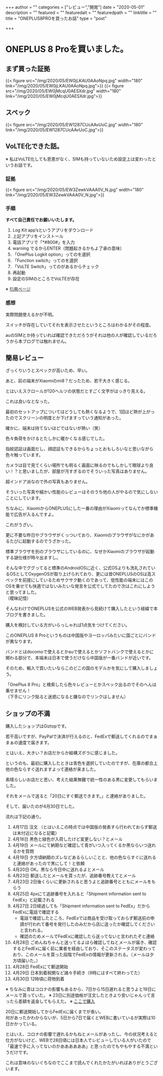 +++
author = ""
categories = ["レビュー","開発"]
date = "2020-05-01"
description = ""
featured = ""
featuredalt = ""
featuredpath = ""
linktitle = ""
title = "ONEPLUS8PROを買ったお話"
type = "post"

+++

# ONEPLUS 8 Proを買いました。
## まず買った証拠

{{< figure src="/img/2020/05/EW0jLKAU0AAoNpq.jpg" width="180" link="/img/2020/05/EW0jLKAU0AAoNpq.jpg">}}
{{< figure src="/img/2020/05/EW0jMcqU0AESXdr.jpg" width="180" link="/img/2020/05/EW0jMcqU0AESXdr.jpg">}}

## スペック
{{< figure src="/img/2020/05/EW1287CUcAAvUoC.jpg" width="180" link="/img/2020/05/EW1287CUcAAvUoC.jpg">}}

## VoLTE化できた話。
※ 私はVoLTE化しても恩恵がなく、SIMも持っていないため設定上は変わったというお話です。

### 証拠
{{< figure src="/img/2020/05/EW3ZewkVAAA0V_N.jpg" width="180" link="/img/2020/05/EW3ZewkVAAA0V_N.jpg">}}

### 手順
**すべて自己責任でお願いいたします。**
1. Log Kit app’sというアプリをダウンロード
2. 上記アプリをインストール
3. 電話アプリで「*#800#」を入力
4. warning でるからENTER（問題起きるかもよ了承の意味）
5. 「OnePlus Logkit option」ってのを選択
6. 「Function switch」ってのを選択
7. 「VoLTE Switch」ってのがあるからチェック
8. 再起動
9. 設定のSIMのところでVoLTEが存在

※ [引用ページ][1]

### 感想
実際問題使えるかが不明。  

スイッチが存在していてそれを表示させたというところはわかるがその程度。

auのSIMとか持っていれば確認できただろうがそれは他の人が確認しているだろうから本ブログでは触れません。

## 簡易レビュー
ざっくりいうとスペックが高いため、早い。  

あと、前の端末がXiaomiのmi8？だったため、若干大きく感じる。  

とはいえスクロールが120ヘルツの状態だとすごく文字がはっきり見える。  

これは良いなとなった。  

最初のセットアップについてはどうしても熱くなるようで、1回ほど熱が上がったのでスクリーンの明度とか下げますっていう通知があった。  

確かに、端末は持てないほどではないが熱い（笑）

色々負荷をかけるとたしかに暖かくなる感じでした。

指紋認証は画面だし、顔認証もできるからちょっとおもしろいなと思いながら色々触っています。  

カメラは目で見てくらい場所でも明るく画面に映るのでもしかして眼球より良い！？と思いましたが、部屋が汚すぎるのでそういった写真はありません。  

超インドア派なので外の写真もありません。  

そういった写真や細かい性能のレビューはそのうち他の人がやるので気にしないことにしています。  

ちなみに、XiaomiからONEPLUSにした一番の理由がXiaomiってなんでか標準機能で広告が入るんですよ。  

これがうざい。  

更に不要な昨日やブラウザがくっついており、Xiaomiのブラウザがなにかがあるたびに起動するのでうざかった。  

標準ブラウザを別のブラウザにしているのに、なぜかXiaomiのブラウザが起動する謎仕様が時々出ますし。  

そんな中でググってると標準のAndroidOSに近く、公式OSよりも洗礼されているOSとしてOxygenOSが取り上げられており、更には昔ONEPLUSのOSは高スペックを前提にしているためサクサク動くのであって、低性能の端末にはこのOSを乗せても快適ではないみたいな発言を公式でしてたので次はこれにしようと思ってました。  
（曖昧記憶）  

そんなわけでONEPLUSを公式のWEB発表から見続けて購入したという経緯で本ブログを書きました。  


購入を検討している方がいらっしゃれば1点気をつけてください。  

このONEPLUS 8 Proというものは中国版やヨーロッパみたいに国ごとにバンドが異なります。  

バンドとはdocomoで使えるとかauで使えるとかソフトバンクで使えるとかに関わる部分で、本端末は日本で使うだけなら中国版が一番バンドが近いです。  

そのため、輸入で買いたいならこのどこの国のモデルかを気にして購入しましょう。  

「OnePlus 8 Pro」と検索したら色々レビューとかスペック出るのでそのへんは乗せません！  
（下手にリンク貼ると迷惑になると嫌なのでリンクはしません）

## ショップの不満
購入したショップはGiztopです。  

若干高いですが、PayPalで決済が行えるのと、FedExで郵送してくれるのでまぁまぁの速度で届きます。  

とはいえ、大きい？お店だからか結構ズボラに感じました。  

というのも、最初に購入したときは青色を選択していたのですが、在庫の都合上他の色ならすぐ送れますよって連絡が来ました。  

素晴らしいお店だと思い、考えた結果無難で統一性のある黒に変更してもらいました。  

それをメールで送ると「20日にすぐ郵送できます。」と連絡がありました。  

そして、届いたのが4月30日でした。  

流れは下記の通り。  

1. 4月17日 注文 （とはいえこの時点では中国版の発表すら行われておらず郵送は末付近になると記載）
2. 4月18日 黒色と緑色が入荷したけど変更しない？とメール
3. 4月19日 メールにて納期など確認して青がいつ入ってくるか黒ならいつ送れるかを質問
4. 4月19日 夕方頃納期のズレなどあるらしいことと、他の色ならすぐに送れると連絡があったので黒にして！と依頼
5. 4月20日 OK。黒なら今日中に送れるよとメール
6. 4月23日 郵送したとメールを貰ったが、追跡番号教えてとメール
7. 4月23日 2日後くらいに更新されると思うよと追跡番号とともにメールをもらう
8. 4月25日 4pxにて追跡番号を入れると「Shipment information sent to FedEx」と記載される
9. 4月27日 2日経過しても「Shipment information sent to FedEx」だからFedExに電話で確認する
   - 電話で確認したところ、FedExでは商品を受け取っておらず郵送前の申請が行われて番号を発行したのみだから店に送ったか確認してくださいと言われる。
   - 確認のためメールでFedExに確認したら送ってないと言われたぞと連絡 
10. 4月28日 ごめんねちゃんと送ってるよほら確認してねとメールが届き、確認するとFedExに届く前に業者を経由しており、そこのステータスが変わっており、このメールを貰った段階でFedExの情報が更新される。（メールは夕方頃届いた。）
11. 4月28日 FedExにて郵送開始
12. 4月29日 日本到着税関など諸々手続き（9時にはすべて終わってた）
13. 4月30日 12時頃に荷物到着

※ ちなみに青はコロナの影響もあるから、7日から15日遅れると思うよと19日にメールで貰っていた。
※ 23日に別途価格が注文したときより安いじゃんって言ったら差額を返金してもらえた。
※ [ここで購入][2]

20日に郵送開始してからFedExに届くまでが長い。  
何があったかわからないが、5日から7日で届くとWEBに書いているが実際は10日かかっている。  

とはいえ、コロナの影響で遅れるかもねとメールがあったし、今の状況考えると仕方がないけど、WEBで28日頃には日本人でレビューしている人がいたので「最速で手に入ってないのかああああああ」と思ったのでもやもやする不満というだけです。  

これは意味のないぐちなのでここまで読んでくれたかたがいればありがとうございます。


[1]: https://www.theandroidsoul.com/how-to-enable-volte-and-vowifi-on-oneplus-7-pro/
[2]: https://www.giztop.com/phones/oneplus/oneplus-8-pro.html